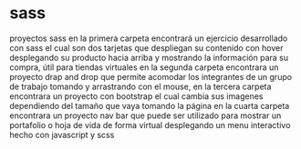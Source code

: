 # sass
proyectos sass
en la primera carpeta encontrará un ejercicio desarrollado con sass el cual son dos tarjetas que despliegan su contenido con hover 
desplegando su producto hacia arriba y mostrando la información para su compra, útil para tiendas virtuales
en la segunda carpeta encontrara un proyecto drap and drop que permite acomodar los integrantes de un grupo de trabajo tomando y arrastrando 
con el mouse, 
en la tercera carpeta encontrara un proyecto con bootstrap el cual cambia sus imagenes dependiendo del tamaño que vaya tomando la página 
en la cuarta carpeta encontrara un proyecto nav bar que puede ser utilizado para mostrar un portafolio o hoja de vida de forma virtual desplegando un menu 
interactivo hecho con javascript y scss
